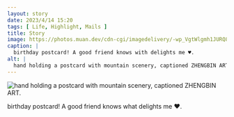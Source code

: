 ```yaml
---
layout: story
date: 2023/4/14 15:20
tags: [ Life, Highlight, Mails ]
title: Story
image: https://photos.muan.dev/cdn-cgi/imagedelivery/-wp_VgtWlgmh1JURQ8t1mg/4800ba55-d980-4709-e593-d94eb001aa00/public
caption: |
  birthday postcard! A good friend knows with delights me ♥︎.
alt: |
  hand holding a postcard with mountain scenery, captioned ZHENGBIN ART.
---
```


![hand holding a postcard with mountain scenery, captioned ZHENGBIN ART.](https://photos.muan.dev/cdn-cgi/imagedelivery/-wp_VgtWlgmh1JURQ8t1mg/4800ba55-d980-4709-e593-d94eb001aa00/public)

birthday postcard! A good friend knows what delights me ♥︎.
